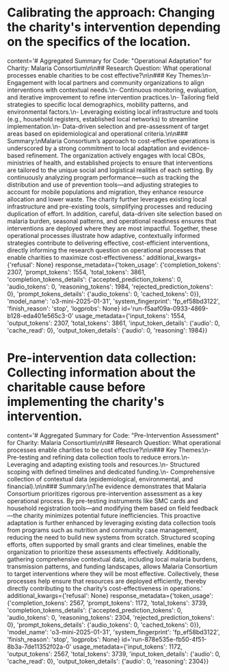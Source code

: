 # Calibrating the approach: Changing the charity's intervention depending on the specifics of the location.
content='# Aggregated Summary for Code: "Operational Adaptation" for Charity: Malaria Consortium\n\n## Research Question: What operational processes enable charities to be cost effective?\n\n### Key Themes:\n- Engagement with local partners and community organizations to align interventions with contextual needs.\n- Continuous monitoring, evaluation, and iterative improvement to refine intervention practices.\n- Tailoring field strategies to specific local demographics, mobility patterns, and environmental factors.\n- Leveraging existing local infrastructure and tools (e.g., household registers, established local networks) to streamline implementation.\n- Data-driven selection and pre-assessment of target areas based on epidemiological and operational criteria.\n\n### Summary:\nMalaria Consortium’s approach to cost-effective operations is underscored by a strong commitment to local adaptation and evidence-based refinement. The organization actively engages with local CBOs, ministries of health, and established projects to ensure that interventions are tailored to the unique social and logistical realities of each setting. By continuously analyzing program performance—such as tracking the distribution and use of prevention tools—and adjusting strategies to account for mobile populations and migration, they enhance resource allocation and lower waste. The charity further leverages existing local infrastructure and pre-existing tools, simplifying processes and reducing duplication of effort. In addition, careful, data-driven site selection based on malaria burden, seasonal patterns, and operational readiness ensures that interventions are deployed where they are most impactful. Together, these operational processes illustrate how adaptive, contextually informed strategies contribute to delivering effective, cost-efficient interventions, directly informing the research question on operational processes that enable charities to maximize cost-effectiveness.' additional_kwargs={'refusal': None} response_metadata={'token_usage': {'completion_tokens': 2307, 'prompt_tokens': 1554, 'total_tokens': 3861, 'completion_tokens_details': {'accepted_prediction_tokens': 0, 'audio_tokens': 0, 'reasoning_tokens': 1984, 'rejected_prediction_tokens': 0}, 'prompt_tokens_details': {'audio_tokens': 0, 'cached_tokens': 0}}, 'model_name': 'o3-mini-2025-01-31', 'system_fingerprint': 'fp_ef58bd3122', 'finish_reason': 'stop', 'logprobs': None} id='run-f5aaf09a-0933-4869-b128-eda401e565c3-0' usage_metadata={'input_tokens': 1554, 'output_tokens': 2307, 'total_tokens': 3861, 'input_token_details': {'audio': 0, 'cache_read': 0}, 'output_token_details': {'audio': 0, 'reasoning': 1984}}

# Pre-intervention data collection: Collecting information about the charitable cause before implementing the charity's intervention.
content='# Aggregated Summary for Code: "Pre-Intervention Assessment" for Charity: Malaria Consortium\n\n## Research Question: What operational processes enable charities to be cost effective?\n\n### Key Themes:\n- Pre-testing and refining data collection tools to reduce errors.\n- Leveraging and adapting existing tools and resources.\n- Structured scoping with defined timelines and dedicated funding.\n- Comprehensive collection of contextual data (epidemiological, environmental, and financial).\n\n### Summary:\nThe evidence demonstrates that Malaria Consortium prioritizes rigorous pre-intervention assessment as a key operational process. By pre-testing instruments like SMC cards and household registration tools—and modifying them based on field feedback—the charity minimizes potential future inefficiencies. This proactive adaptation is further enhanced by leveraging existing data collection tools from programs such as nutrition and community case management, reducing the need to build new systems from scratch. Structured scoping efforts, often supported by small grants and clear timelines, enable the organization to prioritize these assessments effectively. Additionally, gathering comprehensive contextual data, including local malaria burdens, transmission patterns, and funding landscapes, allows Malaria Consortium to target interventions where they will be most effective. Collectively, these processes help ensure that resources are deployed efficiently, thereby directly contributing to the charity’s cost-effectiveness in operations.' additional_kwargs={'refusal': None} response_metadata={'token_usage': {'completion_tokens': 2567, 'prompt_tokens': 1172, 'total_tokens': 3739, 'completion_tokens_details': {'accepted_prediction_tokens': 0, 'audio_tokens': 0, 'reasoning_tokens': 2304, 'rejected_prediction_tokens': 0}, 'prompt_tokens_details': {'audio_tokens': 0, 'cached_tokens': 0}}, 'model_name': 'o3-mini-2025-01-31', 'system_fingerprint': 'fp_ef58bd3122', 'finish_reason': 'stop', 'logprobs': None} id='run-878e535e-fb50-4f51-8b3a-7de11352f02a-0' usage_metadata={'input_tokens': 1172, 'output_tokens': 2567, 'total_tokens': 3739, 'input_token_details': {'audio': 0, 'cache_read': 0}, 'output_token_details': {'audio': 0, 'reasoning': 2304}}